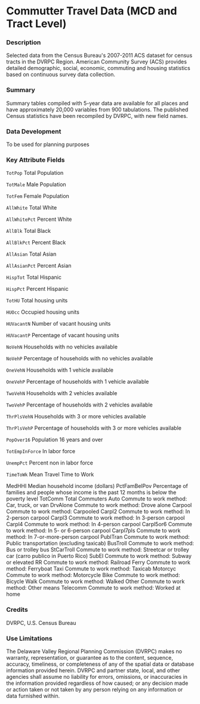 # Commutter Travel Data (MCD and Tract Level)

### Description
Selected data from the Census Bureau's 2007-2011 ACS dataset for census tracts in the DVRPC Region. 
American Community Survey (ACS) provides detailed demographic, social, economic, commuting and housing statistics based on continuous survey data collection. 

### Summary
Summary tables compiled with 5-year data are available for all places and have approximately 20,000 variables from 900 tabulations. The published Census statistics have been recompiled by DVRPC, with new field names.
### Data Development

To be used for planning purposes

### Key Attribute Fields
`TotPop`	Total Population

`TotMale`	Male Population

`TotFem`	Female Population

`AllWhite`	Total White

`AllWhitePct`	Percent White

`AllBlk`	Total Black

`AllBlkPct`	Percent Black

`AllAsian`	Total Asian

`AllAsianPct`	Percent Asian

`HispTot`	Total Hispanic

`HispPct`	Percent Hispanic

`TotHU`	Total housing units

`HUOcc`	Occupied housing units

`HUVacantN`	Number of vacant housing units

`HUVacantP`	Percentage of vacant housing units

`NoVehN`	Households with no vehicles available

`NoVehP`	Percentage of households with no vehicles available

`OneVehN`	Households with 1 vehicle available

`OneVehP`	Percentage of households with 1 vehicle available

`TwoVehN`	Households with 2 vehicles available

`TwoVehP`	Percentage of households with 2 vehicles available

`ThrPlsVehN`	Households with 3 or more vehicles available 

`ThrPlsVehP`	Percentage of households with 3 or more vehicles available 

`PopOver16`	Population 16 years and over

`TotEmpInForce`	In labor force

`UnempPct`	Percent non in labor force

`TimeToWk`	Mean Travel Time to Work

MedHHI	Median household income (dollars)
PctFamBelPov	Percentage of families and people whose income is the past 12 months is below the poverty level
TotComm	Total Commuters
Auto	Commute to work method: Car, truck, or van
DrvAlone	Commute to work method: Drove alone
Carpool	Commute to work method: Carpooled
Carpl2	Commute to work method: In 2-person carpool
Carpl3	Commute to work method: In 3-person carpool
Carpl4	Commute to work method: In 4-person carpool
Carpl5or6	Commute to work method: In 5- or 6-person carpool
Carpl7pls	Commute to work method: In 7-or-more-person carpool
PublTran	Commute to work method: Public transportation (excluding taxicab)
BusTroll	Commute to work method: Bus or trolley bus
StCarTroll	Commute to work method: Streetcar or trolley car (carro publico in Puerto Rico)
SubEl	Commute to work method: Subway or elevated
RR	Commute to work method: Railroad
Ferry	Commute to work method: Ferryboat
Taxi	Commute to work method: Taxicab
Motorcyc	Commute to work method: Motorcycle
Bike	Commute to work method: Bicycle
Walk	Commute to work method: Walked
Other	Commute to work method: Other means
Telecomm	Commute to work method: Worked at home


### Credits
DVRPC, U.S. Census Bureau

### Use Limitations
The Delaware Valley Regional Planning Commission (DVRPC) makes no warranty, representation, or guarantee as to the content, sequence, accuracy, timeliness, or completeness of any of the spatial data or database information provided herein. DVRPC and partner state, local, and other agencies shall assume no liability for errors, omissions, or inaccuracies in the information provided regardless of how caused; or any decision made or action taken or not taken by any person relying on any information or data furnished within. 


